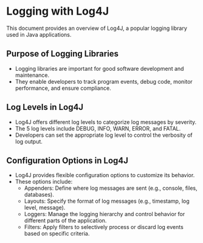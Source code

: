 # Logging with Log4J

This document provides an overview of Log4J, a popular logging library used in Java applications.

## Purpose of Logging Libraries

- Logging libraries are important for good software development and maintenance.
- They enable developers to track program events, debug code, monitor performance, and ensure compliance.

## Log Levels in Log4J

- Log4J offers different log levels to categorize log messages by severity.
- The 5 log levels include DEBUG, INFO, WARN, ERROR, and FATAL.
- Developers can set the appropriate log level to control the verbosity of log output.

## Configuration Options in Log4J

- Log4J provides flexible configuration options to customize its behavior.
- These options include:
    - Appenders: Define where log messages are sent (e.g., console, files, databases).
    - Layouts: Specify the format of log messages (e.g., timestamp, log level, message).
    - Loggers: Manage the logging hierarchy and control behavior for different parts of the application.
    - Filters: Apply filters to selectively process or discard log events based on specific criteria.